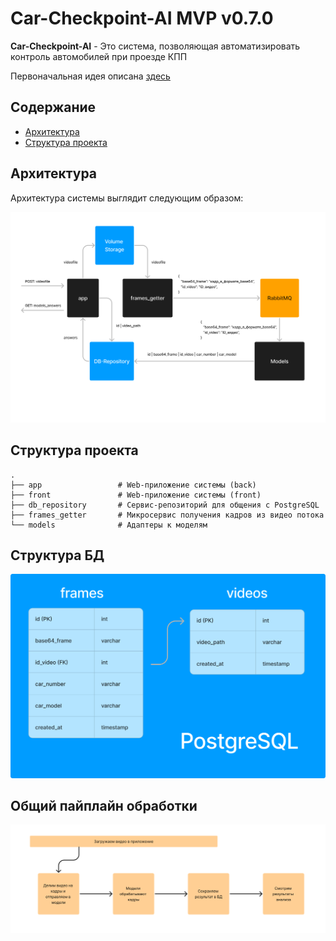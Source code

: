 # Car-Checkpoint-AI MVP v0.7.0

**Car-Checkpoint-AI** - Это система, позволяющая автоматизировать контроль автомобилей при проезде КПП 

Первоначальная идея описана <a href="ex_readmes/README.md">здесь</a>

## Содержание
- [Архитектура](#архитектура)
- [Структура проекта](#структура-проекта)

## Архитектура

Архитектура системы выглядит следующим образом: 

<img src="assets/Car-Checkpoint-AI Architecture v0.4.0.png" alt="Архитектура системы">

## Структура проекта
```
.
├── app                 # Web-приложение системы (back)
├── front               # Web-приложение системы (front)
├── db_repository       # Сервис-репозиторий для общения с PostgreSQL
├── frames_getter       # Микросервис получения кадров из видео потока
└── models              # Адаптеры к моделям
```

## Структура БД

<img src="assets/Car-Checkpoint-AI DB Structure v0.4.0.png" alt="Логическая схема БД">

## Общий пайплайн обработки

<img src="assets/Car-Checkpoint-AI Pipeline v0.4.0.png" alt="Пайплайн работы">
